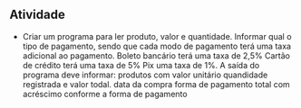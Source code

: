 ## Atividade 

- Criar um programa para ler produto, valor e quantidade. Informar qual o tipo de pagamento, sendo que cada modo de pagamento terá uma taxa adicional ao pagamento.
Boleto bancário terá uma taxa de 2,5%
Cartão de crédito terá uma taxa de 5%
Pix uma taxa de 1%.
A saída do programa deve informar:
produtos com valor unitário quandidade registrada e valor todal.
data da compra
forma de pagamento
total com acréscimo conforme a forma de pagamento